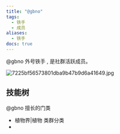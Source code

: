 ```yaml
---
title: "@gbno"
tags:
  - 铁手
  - 成员
aliases:
  - 铁手
docs: true
---
```

@gbno 外号铁手 , 是社群活跃成员。

![7225bf56573801dba9b47b9d6a41649.jpg](https://gotcha-picgo-bed.oss-cn-beijing.aliyuncs.com/7225bf56573801dba9b47b9d6a41649.jpg)
## 技能树

@gbno 擅长的门类

* 植物界|植物 类群分类
* 


